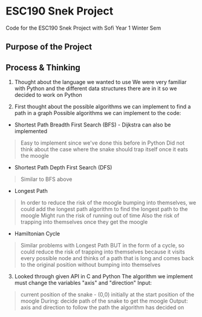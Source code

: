 # ESC190 Snek Project
Code for the ESC190 Snek Project with Sofi
Year 1 Winter Sem

## Purpose of the Project

## Process & Thinking
1. Thought about the language we wanted to use
We were very familiar with Python and the different data structures there are in it so we decided to work on Python

2. First thought about the possible algorithms we can implement to find a path in a graph
Possible algorithms we can implement to the code:
- Shortest Path Breadth First Search (BFS) - Dijkstra can also be implemented
> Easy to implement since we've done this before in Python
> Did not think about the case where the snake should trap itself once it eats the moogle
- Shortest Path Depth First Search (DFS)
> Similar to BFS above
- Longest Path
> In order to reduce the risk of the moogle bumping into themselves, we could add the longest path algorithm to find the longest path to the moogle
> Might run the risk of running out of time
> Also the risk of trapping into themselves once they get the moogle
- Hamiltonian Cycle
> Similar problems with Longest Path BUT in the form of a cycle, so could reduce the risk of trapping into themselves because it visits every possible node and thinks of a path that is long and comes back to the original position without bumping into themselves

3. Looked through given API in C and Python
The algorithm we implement must change the variables "axis" and "direction"
Input:
> current position of the snake - (0,0) initially at the start
> position of the moogle
During:
> decide path of the snake to get the moogle
Output:
> axis and direction to follow the path the algorithm has decided on
